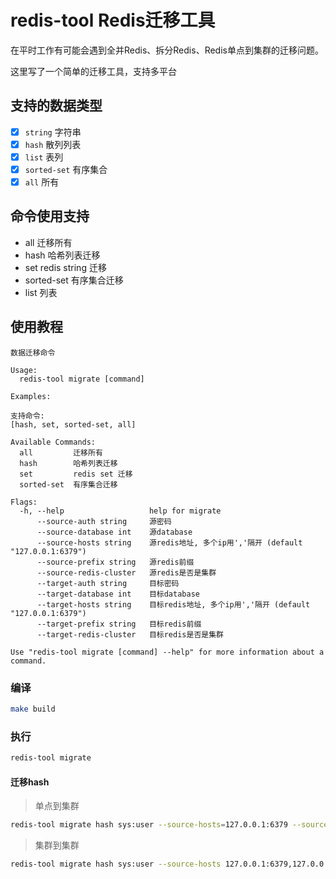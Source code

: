 # redis-tool Redis迁移工具

在平时工作有可能会遇到全并Redis、拆分Redis、Redis单点到集群的迁移问题。

这里写了一个简单的迁移工具，支持多平台

## 支持的数据类型

- [x] `string` 字符串
- [x] `hash` 散列列表
- [x] `list` 表列
- [x] `sorted-set` 有序集合
- [x] `all` 所有

## 命令使用支持

- all         迁移所有
- hash        哈希列表迁移
- set         redis string  迁移
- sorted-set  有序集合迁移
- list        列表

## 使用教程

```
数据迁移命令

Usage:
  redis-tool migrate [command]

Examples:

支持命令:
[hash, set, sorted-set, all]

Available Commands:
  all         迁移所有
  hash        哈希列表迁移
  set         redis set 迁移
  sorted-set  有序集合迁移

Flags:
  -h, --help                   help for migrate
      --source-auth string     源密码
      --source-database int    源database
      --source-hosts string    源redis地址, 多个ip用','隔开 (default "127.0.0.1:6379")
      --source-prefix string   源redis前缀
      --source-redis-cluster   源redis是否是集群
      --target-auth string     目标密码
      --target-database int    目标database
      --target-hosts string    目标redis地址, 多个ip用','隔开 (default "127.0.0.1:6379")
      --target-prefix string   目标redis前缀
      --target-redis-cluster   目标redis是否是集群

Use "redis-tool migrate [command] --help" for more information about a command.
```

### 编译

```bash
make build
```

### 执行

```bash
redis-tool migrate
```

#### 迁移hash

> 单点到集群

```bash
redis-tool migrate hash sys:user --source-hosts=127.0.0.1:6379 --source-auth=123456 --source-database=1 --target-redis-cluster=true --target-hosts=127.0.0.1:6379,127.0.0.1:7379 --target-auth=123456
```

> 集群到集群

```bash
redis-tool migrate hash sys:user --source-hosts 127.0.0.1:6379,127.0.0.1:7379  --source-redis-cluster true --source-auth 123456 --target-redis-cluster true --target-hosts 127.0.0.1:6379,127.0.0.1:7379 --target-auth 123456
```
